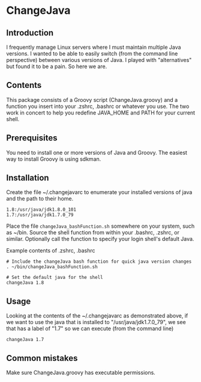 # ChangeJava

## Introduction

I frequently manage Linux servers where I must maintain multiple Java versions.
I wanted to be able to easily switch (from the command line perspective) 
between various versions of Java. I played with "alternatives" but found it
to be a pain. So here we are.

## Contents

This package consists of a Groovy script (ChangeJava.groovy) and a
function you insert into your .zshrc, .bashrc or whatever you use.
The two work in concert to help you redefine JAVA_HOME and PATH
for your current shell.

## Prerequisites

You need to install one or more versions of Java and Groovy.
The easiest way to install Groovy is using sdkman.

## Installation

Create the file ~/.changejavarc to enumerate your installed versions
of java and the path to their home.

```
1.8:/usr/java/jdk1.8.0_101
1.7:/usr/java/jdk1.7.0_79
```

Place the file ```changeJava_bashFunction.sh``` somewhere on your
system, such as ~/bin. Source the shell function from within your
.bashrc, .zshrc, or similar. Optionally call the function to specify
your login shell's default Java.

Example contents of .zshrc, .bashrc

```
# Include the changeJava bash function for quick java version changes
. ~/bin/changeJava_bashFunction.sh

# Set the default java for the shell
changeJava 1.8
```

## Usage

Looking at the contents of the ~/.changejavarc as demonstrated above,
if we want to use the java that is installed to "/usr/java/jdk1.7.0_79", we
see that has a label of "1.7" so we can execute (from the command line)

```
changeJava 1.7
```

## Common mistakes

Make sure ChangeJava.groovy has executable permissions.
